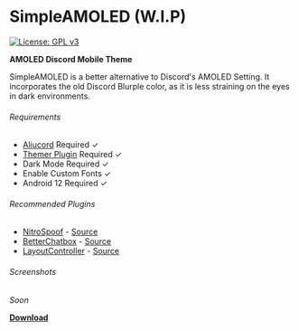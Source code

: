 # SimpleAMOLED (W.I.P)
[![License: GPL v3](https://img.shields.io/badge/License-GPLv3-blue.svg)](https://www.gnu.org/licenses/gpl-3.0)

**AMOLED Discord Mobile Theme**
  
  
SimpleAMOLED is a better alternative to Discord's AMOLED Setting.
It incorporates the old Discord Blurple color, as it is less straining on the eyes in dark environments.

###### Requirements
- [Aliucord](https://github.com/Aliucord/Aliucord) Required ✓
- [Themer Plugin](https://github.com/Vendicated/AliucordPlugins/blob/main/Themer/README.md) Required ✓
- Dark Mode Required ✓
- Enable Custom Fonts ✓
- Android 12 Required ✓

###### Recommended Plugins
- [NitroSpoof](https://discord.com/channels/811255666990907402/811275162715553823/845348833142505544) - [Source](https://github.com/X1nto/AliucordPlugins#nitrospoof)
- [BetterChatbox](https://discord.com/channels/811255666990907402/845784407846813696/910302649348395110) - [Source](https://github.com/X1nto/AliucordPlugins#layoutcontroller)
- [LayoutController](https://discord.com/channels/811255666990907402/811275162715553823/845348833142505544) - [Source](https://github.com/wingio/plugins/#betterchatbox)

###### Screenshots
*Soon*

[**Download**]()
